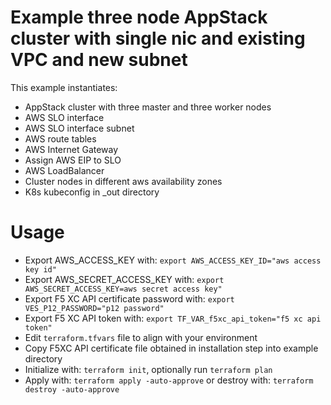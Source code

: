 # Example three node AppStack cluster with single nic and existing VPC and new subnet

This example instantiates:

- AppStack cluster with three master and three worker nodes
- AWS SLO interface
- AWS SLO interface subnet
- AWS route tables
- AWS Internet Gateway
- Assign AWS EIP to SLO
- AWS LoadBalancer
- Cluster nodes in different aws availability zones
- K8s kubeconfig in _out directory

# Usage

- Export AWS_ACCESS_KEY with: `export AWS_ACCESS_KEY_ID="aws access key id"`
- Export AWS_SECRET_ACCESS_KEY with: `export AWS_SECRET_ACCESS_KEY=aws secret access key"`
- Export F5 XC API certificate password with: `export VES_P12_PASSWORD="p12 password"`
- Export F5 XC API token with: `export TF_VAR_f5xc_api_token="f5 xc api token"`
- Edit `terraform.tfvars` file to align with your environment
- Copy F5XC API certificate file obtained in installation step into example directory
- Initialize with: `terraform init`, optionally run `terraform plan`
- Apply with: `terraform apply -auto-approve` or destroy with: `terraform destroy -auto-approve`